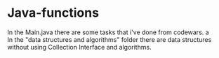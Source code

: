 # Java-functions
 In the Main.java there are some tasks that i've done from codewars. a<br>
 In the "data structures and algorithms" folder there are data structures without using Collection Interface and algorithms.

